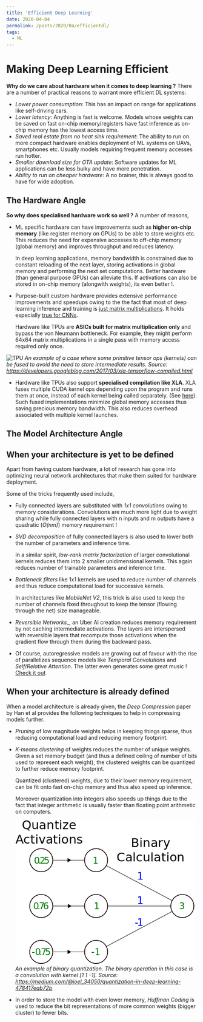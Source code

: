 ```yaml
---
title: 'Efficient Deep Learning'
date: 2020-04-04
permalink: /posts/2020/04/efficientdl/
tags:
  - ML
---
```


Making Deep Learning Efficient
======


__Why do we care about hardware when it comes to deep learning ?__
There are a number of practical reasons to warrant more efficient DL systems:
* _Lower power consumption_: This has an impact on range for applications like self-driving cars.
* _Lower latency_: Anything is fast is welcome. Models whose weights can be saved on fast on-chip memory/registers have fast inference as on-chip memory has the lowest access time.
* _Saved real estate from no heat sink requirement_: The ability to run on more compact hardware enables deployment of ML systems on UAVs, smartphones etc. Usually models requiring frequent memory accesses run hotter.
* _Smaller download size for OTA update_: Software updates for ML applications can be less bulky and have more penetration.
* _Ability to run on cheaper hardware_: A no brainer, this is always good to have for wide adoption.

The Hardware Angle
------

__So why does specialised hardware work so well ?__
A number of reasons,
* ML specific hardware can have improvements such as **higher on-chip memory** (like register memory on GPUs) to be able to store weights etc. This reduces the need for expensive accesses to off-chip memory (global memory) and improves throughput and reduces latency.

    In deep learning applications, memory bandwidth is constrained due to constant reloading of the next layer, storing activations in global memory and performing the next set computations. Better hardware (than general purpose GPUs) can alleviate this. If activations can also be stored in on-chip memory (alongwith weights), its even better !.

* Purpose-built custom hardware provides extensive performance improvements and speedups owing to the the fact that most of deep learning inference and training is [just matrix multiplications](https://danieltakeshi.github.io/2017/01/21/understanding-higher-order-local-gradient-computation-for-backpropagation-in-deep-neural-networks/). It holds especially [true for CNNs](https://danieltakeshi.github.io/2019/03/09/conv-matmul/).

    Hardware like TPUs are **ASICs built for matrix multiplication only** and bypass the von Neumann bottleneck. For example, they might perform 64x64 matrix multiplications in a single pass with memory access required only once.

![TPU](https://2.bp.blogspot.com/-yhjY3pc6oow/WLRn2z4mPBI/AAAAAAAACcU/t_EAR6QMwQQkTBPftJQEonaB2DMbRXmXwCLcB/s1600/Screen%2BShot%2B2017-02-27%2Bat%2B9.54.12%2BAM.png)
*An example of a case where some primitive tensor ops (kernels) can be fused to avoid the need to store intermediate results. Source: https://developers.googleblog.com/2017/03/xla-tensorflow-compiled.html*

* Hardware like TPUs also support **specialised compilation like XLA**. XLA fuses multiple CUDA kernel ops depending upon the program and runs them at once, instead of each kernel being called separately. (See [here](https://developers.googleblog.com/2017/03/xla-tensorflow-compiled.html)). Such fused implementations minimize global memory accesses thus saving precious memory bandwidth. This also reduces overhead associated with multiple kernel launches.

The Model Architecture Angle
--------

## When your architecture is yet to be defined

Apart from having custom hardware, a lot of research has gone into optimizing neural network architectures that make them suited for hardware deployment.

Some of the tricks frequently used include,
* Fully connected layers are substituted with _1x1 convolutions_ owing to memory considerations. Convolutions are much more light due to weight sharing while fully connected layers with n inputs and m outputs have a quadratic (*O(nm)*) memory requirement !

* _SVD decomposition_ of fully connected layers is also used to lower both the number of parameters and inference time.

    In a similar spirit, _low-rank matrix factorization_ of larger convolutional kernels reduces them into 2 smaller unidimensional kernels. This again reduces number of trainable parameters and inference time.

* _Bottleneck filters_ like 1x1 kernels are used to reduce number of channels and thus reduce computational load for successive kernels.

    In architectures like _MobileNet V2_, this trick is also used to keep the number of channels fixed throughout to keep the tensor (flowing through the net) size manageable.

* _Reversible Networks__, an Uber AI creation reduces memory requirement by not caching intermediate activations. The layers are interspersed with reversible layers that recompute those activations when the gradient flow through them during the backward pass.

* Of course, autoregressive models are growing out of favour with the rise of parallelizes sequence models like _Temporal Convolutions_ and _Self/Relative Attention_. The latter even generates some great music ! [Check it out](https://magenta.tensorflow.org/music-transformer)

## When your architecture is already defined

When a model architecture is already given, the _Deep Compression_ paper by Han et al provides the following techniques to help in compressing models further.

* _Pruning_ of low magnitude weights helps in keeping things sparse, thus reducing computational load and reducing memory footprint.

* _K-means clustering_ of weights reduces the number of unique weights. Given a set memory budget (and thus a defined ceiling of number of bits used to represent each weight), the clustered weights can be quantized to further reduce memory footprint.

    Quantized (clustered) weights, due to their lower memory requirement, can be fit onto fast on-chip memory and thus also speed up inference.

    Moreover quantization into integers also speeds up things due to the fact that integer arithmetic is usually faster than floating point arithmetic on computers.

    ![Quant](assets/img/quant.png)
    *An example of binary quantization. The binary operation in this case is a convolution with kernel [1 1 -1]. Source: https://medium.com/@joel_34050/quantization-in-deep-learning-478417eab72b*

* In order to store the model with even lower memory, _Huffman Coding_ is used to reduce the bit representations of more common weights (bigger cluster) to fewer bits.


